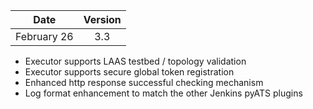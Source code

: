 | Date          | Version       |
| ------------- |:-------------:|
| February 26   | 3.3           |

* Executor supports LAAS testbed / topology validation
* Executor supports secure global token registration
* Enhanced http response successful checking mechanism
* Log format enhancement to match the other Jenkins pyATS plugins
